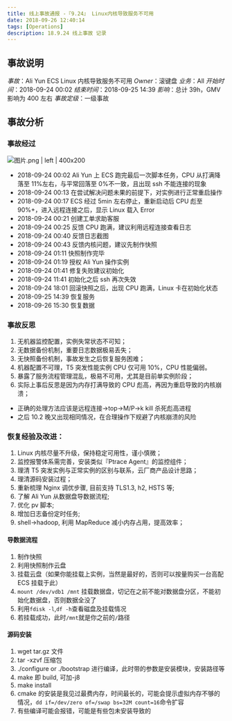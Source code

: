 ```yaml
---
title: 线上事故通报 -『9.24』 Linux内核导致服务不可用
date: 2018-09-26 12:40:14
tags: [Operations]
description: 18.9.24 线上事故 记录
---
```


## 事故说明

_事故_：Ali Yun ECS Linux 内核导致服务不可用
_Owner_：滚键盘
_业务_：All
_开始时间_：2018-09-24 00:02
_结束时间_：2018-09-25 14:39
_影响_：总计 39h，GMV 影响为 400 左右
_事故定级_：一级事故

## 事故分析

### 事故经过

![图片.png | left | 400x200](https://cdn.nlark.com/yuque/0/2018/png/104214/1538797773631-65aba1f2-33e9-4dad-898d-c6157d38cd10.png)

- 2018-09-24 00:02 Ali Yun 上 ECS 跑完最后一次脚本任务，CPU 从打满降落至 11%左右，与平常回落至 0%不一致，且出现 ssh 不能连接的现象
- 2018-09-24 00:13 在尝试解决问题未果的前提下，对实例进行正常重启操作
- 2018-09-24 00:17 ECS 经过 5min 左右停止，重新启动后 CPU 彪至 90%+，进入远程连接之后，显示 Linux 载入 Error
- 2018-09-24 00:21 创建工单求助客服
- 2018-09-24 00:25 反馈 CPU 跑满，建议利用远程连接查看日志
- 2018-09-24 00:40 反馈日志截图
- 2018-09-24 00:43 反馈内核问题，建议先制作快照
- 2018-09-24 01:11 快照制作完毕
- 2018-09-24 01:19 授权 Ali Yun 操作实例
- 2018-09-24 01:41 修复失败建议初始化
- 2018-09-24 11:41 初始化之后 ssh 再次失效
- 2018-09-24 18:01 回滚快照之后，出现 CPU 跑满，Linux 卡在初始化状态
- 2018-09-25 14:39 恢复服务
- 2018-09-26 15:30 恢复数据

### 事故反思

1. 无机器监控配置，实例失常状态不可知；
2. 无数据备份机制，重要日志数据极易丢失；
3. 无快照备份机制，事故发生之后恢复服务困难；
4. 机器配置不可理，T5 突发性能实例 CPU 仅可用 10%，CPU 性能偏弱。
5. 暴露了服务流程管理混乱，极易不可用，尤其是目前单实例阶段；
6. 实际上事后反思是因为内存打满导致的 CPU 彪高，再因为重启导致的内核崩溃；

- 正确的处理方法应该是远程连接->top->M/P->k kill 杀死彪高进程
- 之后 10.2 晚又出现相同情况，在合理操作下规避了内核崩溃的风险

### 恢复经验及改进：

1. Linux 内核尽量不升级，保持稳定可用性，谨小慎微；
2. 监控报警体系需完善，安装类似『Ptrace Agent』的监控组件；
3. 理清 T5 突发实例与正常实例的区别与联系，云厂商产品设计思路；
4. 理清源码安装过程；
5. 重新梳理 Nginx 调优步骤, 目前支持 TLS1.3, h2, HSTS 等;
6. 了解 Ali Yun 从数据盘导数据流程;
7. 优化 pv 脚本;
8. 增加日志备份定时任务;
9. shell->hadoop, 利用 MapReduce 减小内存占用，提高效率；

#### 导数据流程

1. 制作快照
2. 利用快照制作云盘
3. 挂载云盘（如果你能挂载上实例，当然是最好的，否则可以按量购买一台高配 ECS 挂载于此）
4. `mount /dev/vdb1 /mnt` 挂载数据盘，切记在之前不能对数据盘分区，不能初始化数据盘，否则数据全没了
5. 利用`fdisk -l`,`df -h`查看磁盘及挂载情况
6. 若挂载成功，此时`/mnt`就是你之前的`/`路径

#### 源码安装

1. wget tar.gz 文件
2. tar -xzvf 压缩包
3. ./configure or ./bootstrap 进行编译，此时带的参数是安装模块，安装路径等
4. make 即 build, 可加-j8
5. make install
6. cmake 的安装是我见过最费内存，时间最长的，可能会提示虚拟内存不够的情况，`dd if=/dev/zero of=/swap bs=32M count=16`命令扩容
7. 有些编译可能会报错，可能是有些包未安装导致的
